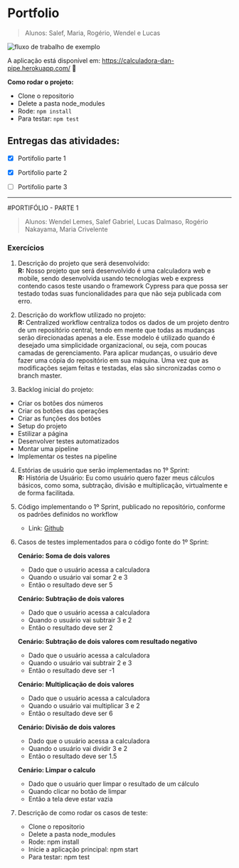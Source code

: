 # Portfolio  

> Alunos: Salef, Maria, Rogério, Wendel e Lucas  

![fluxo de trabalho de exemplo](https://github.com/Crivelente/Portfolio/actions/workflows/node.js.yml/badge.svg)

A aplicação está disponível em: https://calculadora-dan-pipe.herokuapp.com/ :nauseated_face:

**Como rodar o projeto:**  

- Clone o repositorio  
- Delete a pasta node_modules  
- Rode: `npm install`  
- Para testar: `npm test`


## Entregas das atividades:
- [x] Portifolio parte 1
- [x] Portifolio parte 2
- [ ] Portifolio parte 3


--------------------------------------------------------------------------------------------

#PORTIFÓLIO - PARTE 1

> Alunos: Wendel Lemes, Salef Gabriel, Lucas Dalmaso, Rogério Nakayama, Maria Crivelente

### Exercícios
1. Descrição do projeto que será desenvolvido:  
    **R:** Nosso projeto que será desenvolvido é uma calculadora web e mobile, sendo
    desenvolvida usando tecnologias web e express contendo casos teste usando o
    framework Cypress para que possa ser testado todas suas funcionalidades para que não
    seja publicada com erro.
  
2. Descrição do workflow utilizado no projeto:  
    **R:** Centralized workflow centraliza todos os dados de um projeto dentro de um repositório
    central, tendo em mente que todas as mudanças serão direcionadas apenas a ele. Esse
    modelo é utilizado quando é desejado uma simplicidade organizacional, ou seja, com
    poucas camadas de gerenciamento.
    Para aplicar mudanças, o usuário deve fazer uma cópia do repositório em sua máquina.
    Uma vez que as modificações sejam feitas e testadas, elas são sincronizadas como o
    branch master.
  
3. Backlog inicial do projeto:
  - Criar os botões dos números
  - Criar os botões das operações
  - Criar as funções dos botões
  - Setup do projeto
  - Estilizar a página
  - Desenvolver testes automatizados
  - Montar uma pipeline
  - Implementar os testes na pipeline
 
 4. Estórias de usuário que serão implementadas no 1º Sprint:  
    **R:** História de Usuário: Eu como usuário quero fazer meus cálculos básicos, como soma,
    subtração, divisão e multiplicação, virtualmente e de forma facilitada.
 
 5. Código implementando o 1º Sprint, publicado no repositório, conforme os padrões definidos no workflow  
    - Link: [Github](https://github.com/Crivelente/Portfolio)
 
 6. Casos de testes implementados para o código fonte do 1º Sprint:  
    
    **Cenário: Soma de dois valores**  
    - Dado que o usuário acessa a calculadora  
    - Quando o usuário vai somar 2 e 3  
    - Então o resultado deve ser 5  
    
    **Cenário: Subtração de dois valores**  
    - Dado que o usuário acessa a calculadora  
    - Quando o usuário vai subtrair 3 e 2  
    - Então o resultado deve ser 2  
    
    **Cenário: Subtração de dois valores com resultado negativo**  
    - Dado que o usuário acessa a calculadora  
    - Quando o usuário vai subtrair 2 e 3  
    - Então o resultado deve ser -1  
    
    **Cenário: Multiplicação de dois valores**  
    - Dado que o usuário acessa a calculadora  
    - Quando o usuário vai multiplicar 3 e 2  
    - Então o resultado deve ser 6  
    
    **Cenário: Divisão de dois valores**  
    - Dado que o usuário acessa a calculadora  
    - Quando o usuário vai dividir 3 e 2  
    - Então o resultado deve ser 1.5  
    
    **Cenário: Limpar o calculo**  
    - Dado que o usuário quer limpar o resultado de um cálculo  
    - Quando clicar no botão de limpar  
    - Então a tela deve estar vazia  

 7. Descrição de como rodar os casos de teste: 
    
    - Clone o repositorio
    - Delete a pasta node_modules
    - Rode: npm install
    - Inicie a aplicação principal: npm start
    - Para testar: npm test

   
    
    






 


